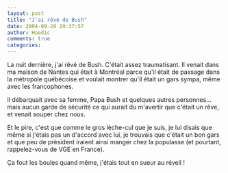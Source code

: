 ```yaml
---
layout: post
title: "J'ai rêvé de Bush"
date: 2004-09-28 19:37:57
author: Hoedic
comments: true
categories: 
---
```



La nuit dernière, j'ai rêvé de Bush. C'était assez traumatisant. Il venait dans ma maison de Nantes qui était à Montréal parce qu'il était de passage dans la métropole québécoise et voulait montrer qu'il était un gars sympa, même avec les francophones.

Il débarquait avec sa femme, Papa Bush et quelques autres personnes... mais aucun garde de sécurité ce qui aurait du m'avertir que c'était un rêve, et venait souper chez nous.

Et le pire, c'est que comme le gros lèche-cul que je suis, je lui disais que même si j'étais pas un d'accord avec lui, je trouvais que c'était un bon gars et que peu de président iraient ainsi manger chez la populasse (et pourtant, rappelez-vous de VGE en France).

Ça fout les boules quand même, j'étais tout en sueur au réveil !